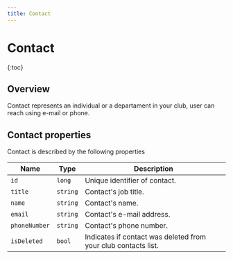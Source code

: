 ```yaml
---
title: Contact
---
```


# Contact

{:toc}



## Overview 

Contact represents an individual or a departament in your club, user can reach using e-mail or phone.


## Contact properties

Contact is described by the following properties


Name            | Type      | Description
-----|----------|----------------------
`id`            |`long`     | Unique identifier of contact.
`title`     	|`string`   | Contact's job title.
`name`    		|`string`   | Contact's name.
`email`         |`string`   | Contact's e-mail address.
`phoneNumber`   |`string`   | Contact's phone number.
`isDeleted`     |`bool`     | Indicates if contact was deleted from your club contacts list.


